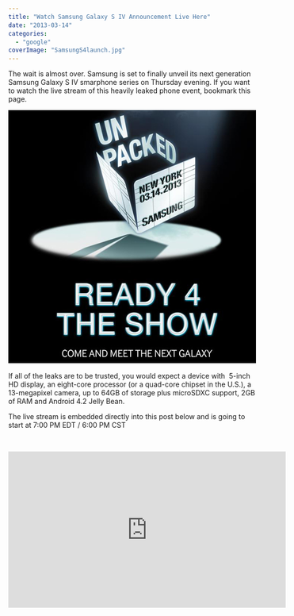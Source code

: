 ```yaml
---
title: "Watch Samsung Galaxy S IV Announcement Live Here"
date: "2013-03-14"
categories: 
  - "google"
coverImage: "SamsungS4launch.jpg"
---
```


The wait is almost over. Samsung is set to finally unveil its next generation Samsung Galaxy S IV smarphone series on Thursday evening. If you want to watch the live stream of this heavily leaked phone event, bookmark this page.

[![SamsungS4launch](images/SamsungS4launch.jpg)](http://iCosmoGeek.com/wp-content/uploads/2013/03/SamsungS4launch.jpg)

If all of the leaks are to be trusted, you would expect a device with  5-inch HD display, an eight-core processor (or a quad-core chipset in the U.S.), a 13-megapixel camera, up to 64GB of storage plus microSDXC support, 2GB of RAM and Android 4.2 Jelly Bean.

The live stream is embedded directly into this post below and is going to start at 7:00 PM EDT / 6:00 PM CST

 

<iframe src="http://www.youtube.com/embed/IDXILsX7_QI" height="315" width="560" allowfullscreen frameborder="0"></iframe>
